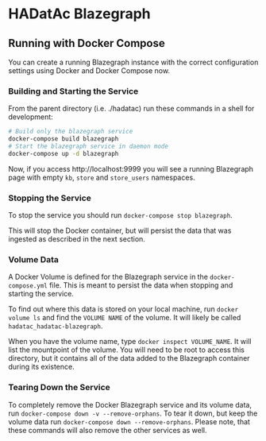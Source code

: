 # HADatAc Blazegraph

## Running with Docker Compose
You can create a running Blazegraph instance with the correct configuration settings using Docker and Docker Compose now.


### Building and Starting the Service
From the parent directory (i.e. ./hadatac) run these commands in a shell for development:

```bash
# Build only the blazegraph service
docker-compose build blazegraph
# Start the blazegraph service in daemon mode
docker-compose up -d blazegraph
```

Now, if you access http://localhost:9999 you will see a running Blazegraph page with empty `kb`, `store` and `store_users` namespaces.

### Stopping the Service
To stop the service you should run `docker-compose stop blazegraph`.

This will stop the Docker container, but will persist the data that was ingested as described in the next section.

### Volume Data
A Docker Volume is defined for the Blazegraph service in the `docker-compose.yml` file. This is meant to persist the data when stopping and starting the service.

To find out where this data is stored on your local machine, run `docker volume ls` and find the `VOLUME NAME` of the volume. It will likely be called `hadatac_hadatac-blazegraph`.

When you have the volume name, type `docker inspect VOLUME_NAME`. It will list the mountpoint of the volume. You will need to be root to access this directory, but it contains all of the data added to the Blazegraph container during its existence.

### Tearing Down the Service

To completely remove the Docker Blazegraph service and its volume data, run `docker-compose down -v --remove-orphans`. To tear it down, but keep the volume data run `docker-compose down --remove-orphans`. Please note, that these commands will also remove the other services as well.
